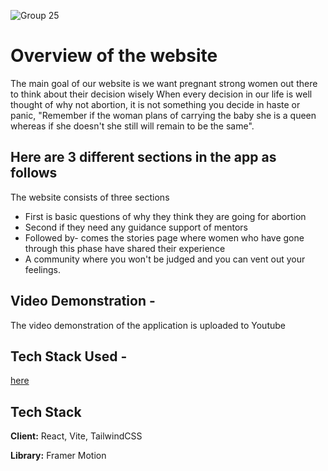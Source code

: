 ![Group 25](https://user-images.githubusercontent.com/97843629/212529496-cc2da3c9-811b-4ace-b542-0ec0673d27d8.png)

# Overview of the website
The main goal of our website is we want pregnant strong women out there to think about their decision wisely 
When every decision in our life is well thought of why not abortion, it is not something you decide in haste or panic,
"Remember if the woman plans of carrying the baby she is a queen whereas if she doesn't she still will remain to be the same".

## Here are 3 different sections in the app as follows
The website consists of three sections 
- First is basic questions of why they think they are going for abortion
- Second if they need any guidance support of mentors 
- Followed by- comes the stories page where women who have gone through this phase have shared their experience 
- A community where you won't be judged and you can vent out your feelings.

## Video Demonstration -
The video demonstration of the application is uploaded to Youtube

## Tech Stack Used -



[here](https://www.youtube.com/watch?v=6STR7xM_qzY&feature=youtu.be)


## Tech Stack

**Client:** React, Vite, TailwindCSS

**Library:** Framer Motion

